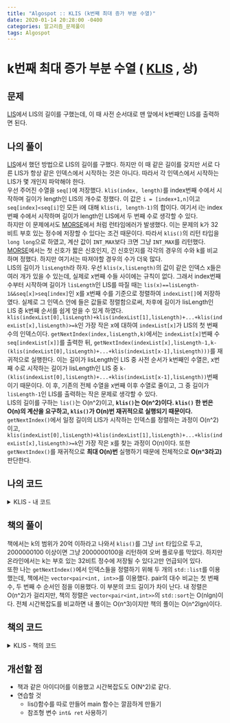 ```yaml
---
title: "Algospot :: KLIS (k번째 최대 증가 부분 수열)"
date: 2020-01-14 20:28:00 -0400
categories: 알고리즘_문제풀이 
tags: Algospot
---
```


# k번째 최대 증가 부분 수열 ( [KLIS](https://algospot.com/judge/problem/read/KLIS) , 상)

## 문제
[LIS](https://algospot.com/judge/problem/read/LIS)에서 LIS의 길이를 구했는데, 이 때 사전 순서대로 맨 앞에서 k번째인 LIS를 출력하면 된다.

## 나의 풀이
[LIS](https://algospot.com/judge/problem/read/LIS)에서 했던 방법으로 LIS의 길이를 구했다. 하지만 이 때 같은 길이를 갖지만 서로 다른 LIS가 항상 같은 인덱스에서 시작하는 것은 아니다. 따라서 각 인덱스에서 시작하는 LIS가 몇 개인지 파악해야 한다.  
우선 주어진 수열을 `seq[]`에 저장했다. `klis(index, length)`를 index번째 수에서 시작하며 길이가 length인 LIS의 개수로 정했다. 이 값은 `i = [index+1,n]`이고 `seq[index]<seq[i]`인 모든 i에 대해 `klis(i, length-1)`의 합이다. 여기서 i는 index번째 수에서 시작하며 길이가 length인 LIS에서 두 번째 수로 생각할 수 있다.  
하지만 이 문제에서도 [MORSE](https://algospot.com/judge/problem/read/MORSE)에서 처럼 런타임에러가 발생했다. 이는 문제의 k가 32비트 부호 있는 정수에 저장할 수 있다는 조건 때문이다. 따라서 `klis()`의 리턴 타입을 `long long`으로 하였고, 계산 값이 `INT_MAX`보다 크면 그냥 `INT_MAX`를 리턴했다.  
[MORSE](https://algospot.com/judge/problem/read/MORSE)에서는 첫 신호가 짧은 신호인지, 긴 신호인지를 각각의 경우의 수와 k를 비교하며 정했다. 하지만 여기서는 따져야할 경우의 수가 더욱 많다.  
LIS의 길이가 `lisLength`라 하자. 우선 `klis(x,lisLength)`의 값이 같은 인덱스 x들은 여러 개가 있을 수 있는데, 실제로 x번째 수들 사이에는 규칙이 없다. 그래서 index번째 수부터 시작하며 길이가 `lisLength`인 LIS를 따질 때는 `lis(x)==lisLength-1&&seq[x]>seq[index]`인 x를 x번째 수를 기준으로 정렬하여 `indexList[]`에 저장하였다. 실제로 그 인덱스 안에 들은 값들로 정렬함으로써, 차후에 길이가 lisLength인 LIS 중 k번째 순서를 쉽게 얻을 수 있게 하였다.
`klis(indexList[0],lisLength)+klis(indexList[1],lisLength)+...+klis(indexList[x],lisLength)>=k`인 가장 작은 x에 대하여 `indexList[x]`가 LIS의 첫 번째 수의 인덱스이다. `getNextIndex(index,lisLength,k)`에서는 `indexList[x]`번째 수 `seq[indexList[x]]`를 출력한 뒤, `getNextIndex(indexList[x],lisLength-1,k-(klis(indexList[0],lisLength)+...+klis(indexList[x-1],lisLength)))`를 재귀적으로 실행한다. 이는 길이가 lisLength인 LIS 중 사전 순서가 k번째인 수열은, x번째 수로 시작하는 길이가 lisLength인 LIS 중 `k-(klis(indexList[0],lisLength)+...+klis(indexList[x-1],lisLength))`번째 이기 때문이다. 이 후, 기존의 전체 수열을 x번째 이후 수열로 줄이고, 그 중 길이가 `lisLength-1`인 LIS를 출력하는 작은 문제로 생각할 수 있다.  
LIS의 길이를 구하는 `lis()`는 O(n^2)이고, **`klis()`는 O(n^2)이다. `klis()` 한 번은 O(n)의 계산을 요구하고, `klis()`가 O(n)번 재귀적으로 실행되기 때문이다.** `getNextIndex()`에서 일정 길이의 LIS가 시작하는 인덱스를 정렬하는 과정이 O(n^2)이고, `klis(indexList[0],lisLength)+klis(indexList[1],lisLength)+...+klis(indexList[x],lisLength)>=k`인 가장 작은 x를 찾는 과정이 O(n)이다. 또한 `getNextIndex()`를 재귀적으로 **최대 O(n)번** 실행하기 때문에 전체적으로 **O(n^3라고)** 판단한다.
  
## 나의 코드

<details>
<summary>KLIS - 내 코드</summary>
<div markdown="1">

```
#include <stdio.h>
#include <string.h>
#include <iostream>
#include <utility>
#include <vector>
#include <algorithm>
#include <list>
#include <string>
#include <climits>

#ifdef _MSC_VER
#define _CRT_SCURE_NO_WARNINGS
#endif
int lis(int index);
long long int klis(int index, int length);
using namespace std;
int iter, n, lisLength;
long long int k;
int seq[501], lisCache[501];
long long int klisCache[501][501];
void getNextIndex(int index, int length, long long int order);
string answer;
int main()
{

    ios::sync_with_stdio(false);
    cin.tie(NULL);
    cin >> iter;
    for (int i = 0; i < iter; i++)
    {
        memset(seq, -1, sizeof seq);
        memset(lisCache, -1, sizeof lisCache);
        memset(klisCache, -1, sizeof klisCache);
        cin >> n >> k;
        for (int j = 1; j <= n; j++)
        {
            cin >> seq[j];
        }
        seq[0] = -2;
        lisLength = lis(0) - 1;

        cout << lisLength << endl;
        answer = "";
        getNextIndex(0, lisLength + 1, k);
        cout << answer;
        cout << endl;
    }

    return 0;
}

long long int klis(int index, int length)
{
    if (length == 1)
        return 1;
    long long int &ret = klisCache[index][length];
    if (ret != -1)
        return ret;
    ret = 0;
    for (int i = index + 1; i <= n; i++)
    {
        if (seq[i] > seq[index])
            ret += klis(i, length - 1);
        if (ret > INT_MAX)
        {
            ret = INT_MAX;
            break;
        }
    }

    return ret;
}

int lis(int index)
{
    if (index == n)
        return 1;
    int &ret = lisCache[index];
    if (ret != -1)
        return ret;
    ret = 1;
    for (int i = index + 1; i <= n; i++)
    {
        if (seq[index] < seq[i])
            ret = max(ret, lis(i) + 1);
    }
    return ret;
}

void getNextIndex(int index, int length, long long int order)
{
    if (length < 1)
        return;
    list<int> indexList, valueList;
    list<int>::iterator indexIter, valueIter;
    indexList.clear();
    valueList.clear();
    for (int j = index + 1; j <= n; j++)
    {
        if (lis(j) == length - 1 && seq[j] > seq[index])
        {
            if (valueList.empty())
            {
                valueList.insert(valueList.begin(), seq[j]);
                indexList.insert(indexList.begin(), j);
            }
            else
            {
                indexIter = indexList.begin();
                for (valueIter = valueList.begin(); valueIter != valueList.end(); ++valueIter)
                {
                    if (*valueIter > seq[j])
                    {
                        valueList.insert(valueIter, seq[j]);
                        indexList.insert(indexIter, j);
                        break;
                    }
                    ++indexIter;
                }
            }
        }
    }

    indexIter = indexList.begin();
    long long int sum = 0, tempsum = 0;
    for (valueIter = valueList.begin(); valueIter != valueList.end(); ++valueIter)
    {
        sum += length > 1 ? klis(*indexIter, length - 1) : 1;
        if (sum >= order)
        {
            break;
        }
        tempsum = sum;
        ++indexIter;
    }
    if (index > 0)
        answer += to_string(seq[index]) + " ";
    getNextIndex(*indexIter, length - 1, order - tempsum);
}
```  

</div>
</details>  


## 책의 풀이
책에서는 k의 범위가 20억 이하라고 나와서 `klis()`를 그냥 `int` 타입으로 두고, 2000000100 이상이면 그냥 2000000100을 리턴하여 오버 플로우를 막았다. 하지만 온라인에서는 k는 부호 있는 32비트 정수에 저장될 수 있다고만 언급되어 있다.  
또한 나는 `getNextIndex()`에서 인덱스들을 정렬하기 위해 두 개의 `std::list`를 이용했는데, 책에서는 `vector<pair<int, int>>`를 이용했다. pair의 대수 비교는 첫 번째 수, 두 번째 수 순서인 점을 이용했다. 이 부분의 코드 길이가 차이 난다. 내 정렬은 O(n^2)가 걸리지만, 책의 정렬은 `vector<pair<int,int>>`의 `std::sort`는 O(nlgn)이다. 전체 시간복잡도를 비교하면 내 풀이는 O(n^3)이지만 책의 풀이는 O(n^2lgn)이다.

## 책의 코드

<details>
<summary>KLIS - 책의 코드</summary>
<div markdown="1">

  
```
#include <stdio.h>
#include <string.h>
#include <iostream>
#include <utility>
#include <vector>
#include <algorithm>

#ifdef _MSC_VER
#define _CRT_SCURE_NO_WARNINGS
#endif


using namespace std;
vector<int> Vector;
vector<int> lisVector;
int lis(int index);
int main()
{
    ios::sync_with_stdio(false);
    cin.tie(NULL);
    int iters;
    cin >> iters;
    for (int i = 0; i < iters; i++)
    {
        int size;
        cin>>size;
        Vector.clear();
        lisVector.clear();
        lisVector.resize(size);
        for (int j=0;j<size;j++) {
            int read;
            cin>>read;
            Vector.push_back(read);
        }
        // 여기까지는 size개의 정수로 이루어진 수열을 arr에 저장하는 과정
        int answer=1;
        for (int j=0;j<size;j++) {
            answer=max(answer,lis(j));
        }
        cout<<answer<<endl;
    }
    return 0;
}

int lis(int index) {
    int& answer = lisVector[index];
    if (answer!=0)
        return lisVector[index];
    answer=1;
    for (int i=index+1;i<Vector.size();i++) {
        if(Vector[index]<Vector[i])
            answer=max(answer,lis(i)+1);
    }
    return answer;
}
```
</div>
</details>  
  
## 개선할 점
- 책과 같은 아이디어를 이용했고 시간복잡도도 O(N^2)로 같다.  
- 연습할 것
  - lis()함수를 따로 만들어 main 함수는 깔끔하게 만들기
  - 참조형 변수 `int& ret` 사용하기
